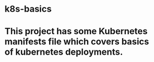 # k8s-basics
# This project has some Kubernetes manifests file which covers basics of kubernetes deployments.